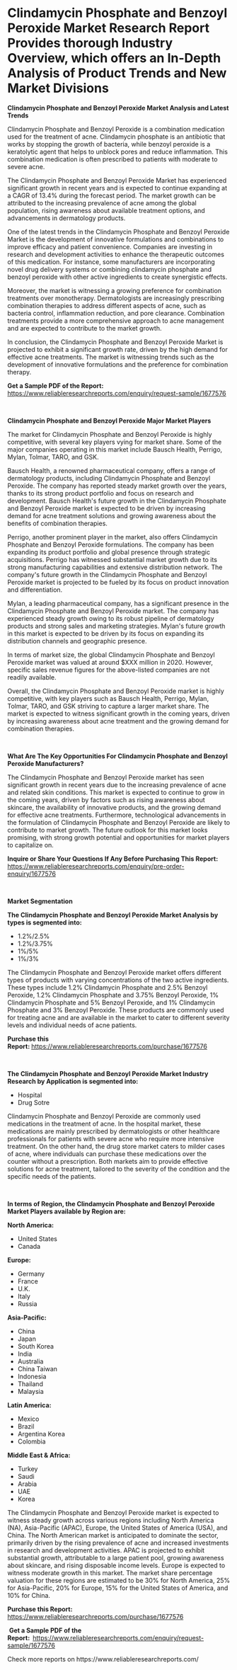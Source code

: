 <p><h1>Clindamycin Phosphate and Benzoyl Peroxide Market Research Report Provides thorough Industry Overview, which offers an In-Depth Analysis of Product Trends and New Market Divisions</h1></p><p><strong>Clindamycin Phosphate and Benzoyl Peroxide Market Analysis and Latest Trends</strong></p>
<p><p>Clindamycin Phosphate and Benzoyl Peroxide is a combination medication used for the treatment of acne. Clindamycin phosphate is an antibiotic that works by stopping the growth of bacteria, while benzoyl peroxide is a keratolytic agent that helps to unblock pores and reduce inflammation. This combination medication is often prescribed to patients with moderate to severe acne.</p><p>The Clindamycin Phosphate and Benzoyl Peroxide Market has experienced significant growth in recent years and is expected to continue expanding at a CAGR of 13.4% during the forecast period. The market growth can be attributed to the increasing prevalence of acne among the global population, rising awareness about available treatment options, and advancements in dermatology products.</p><p>One of the latest trends in the Clindamycin Phosphate and Benzoyl Peroxide Market is the development of innovative formulations and combinations to improve efficacy and patient convenience. Companies are investing in research and development activities to enhance the therapeutic outcomes of this medication. For instance, some manufacturers are incorporating novel drug delivery systems or combining clindamycin phosphate and benzoyl peroxide with other active ingredients to create synergistic effects.</p><p>Moreover, the market is witnessing a growing preference for combination treatments over monotherapy. Dermatologists are increasingly prescribing combination therapies to address different aspects of acne, such as bacteria control, inflammation reduction, and pore clearance. Combination treatments provide a more comprehensive approach to acne management and are expected to contribute to the market growth.</p><p>In conclusion, the Clindamycin Phosphate and Benzoyl Peroxide Market is projected to exhibit a significant growth rate, driven by the high demand for effective acne treatments. The market is witnessing trends such as the development of innovative formulations and the preference for combination therapy.</p></p>
<p><strong>Get a Sample PDF of the Report:&nbsp;</strong> <a href="https://www.reliableresearchreports.com/enquiry/request-sample/1677576">https://www.reliableresearchreports.com/enquiry/request-sample/1677576</a></p>
<p>&nbsp;</p>
<p><strong>Clindamycin Phosphate and Benzoyl Peroxide Major Market Players</strong></p>
<p><p>The market for Clindamycin Phosphate and Benzoyl Peroxide is highly competitive, with several key players vying for market share. Some of the major companies operating in this market include Bausch Health, Perrigo, Mylan, Tolmar, TARO, and GSK.</p><p>Bausch Health, a renowned pharmaceutical company, offers a range of dermatology products, including Clindamycin Phosphate and Benzoyl Peroxide. The company has reported steady market growth over the years, thanks to its strong product portfolio and focus on research and development. Bausch Health's future growth in the Clindamycin Phosphate and Benzoyl Peroxide market is expected to be driven by increasing demand for acne treatment solutions and growing awareness about the benefits of combination therapies.</p><p>Perrigo, another prominent player in the market, also offers Clindamycin Phosphate and Benzoyl Peroxide formulations. The company has been expanding its product portfolio and global presence through strategic acquisitions. Perrigo has witnessed substantial market growth due to its strong manufacturing capabilities and extensive distribution network. The company's future growth in the Clindamycin Phosphate and Benzoyl Peroxide market is projected to be fueled by its focus on product innovation and differentiation.</p><p>Mylan, a leading pharmaceutical company, has a significant presence in the Clindamycin Phosphate and Benzoyl Peroxide market. The company has experienced steady growth owing to its robust pipeline of dermatology products and strong sales and marketing strategies. Mylan's future growth in this market is expected to be driven by its focus on expanding its distribution channels and geographic presence.</p><p>In terms of market size, the global Clindamycin Phosphate and Benzoyl Peroxide market was valued at around $XXX million in 2020. However, specific sales revenue figures for the above-listed companies are not readily available.</p><p>Overall, the Clindamycin Phosphate and Benzoyl Peroxide market is highly competitive, with key players such as Bausch Health, Perrigo, Mylan, Tolmar, TARO, and GSK striving to capture a larger market share. The market is expected to witness significant growth in the coming years, driven by increasing awareness about acne treatment and the growing demand for combination therapies.</p></p>
<p>&nbsp;</p>
<p><strong>What Are The Key Opportunities For Clindamycin Phosphate and Benzoyl Peroxide Manufacturers?</strong></p>
<p><p>The Clindamycin Phosphate and Benzoyl Peroxide market has seen significant growth in recent years due to the increasing prevalence of acne and related skin conditions. This market is expected to continue to grow in the coming years, driven by factors such as rising awareness about skincare, the availability of innovative products, and the growing demand for effective acne treatments. Furthermore, technological advancements in the formulation of Clindamycin Phosphate and Benzoyl Peroxide are likely to contribute to market growth. The future outlook for this market looks promising, with strong growth potential and opportunities for market players to capitalize on.</p></p>
<p><strong>Inquire or Share Your Questions If Any Before Purchasing This Report:</strong> <a href="https://www.reliableresearchreports.com/enquiry/pre-order-enquiry/1677576">https://www.reliableresearchreports.com/enquiry/pre-order-enquiry/1677576</a></p>
<p>&nbsp;</p>
<p><strong>Market Segmentation</strong></p>
<p><strong>The Clindamycin Phosphate and Benzoyl Peroxide Market Analysis by types is segmented into:</strong></p>
<p><ul><li>1.2%/2.5%</li><li>1.2%/3.75%</li><li>1%/5%</li><li>1%/3%</li></ul></p>
<p><p>The Clindamycin Phosphate and Benzoyl Peroxide market offers different types of products with varying concentrations of the two active ingredients. These types include 1.2% Clindamycin Phosphate and 2.5% Benzoyl Peroxide, 1.2% Clindamycin Phosphate and 3.75% Benzoyl Peroxide, 1% Clindamycin Phosphate and 5% Benzoyl Peroxide, and 1% Clindamycin Phosphate and 3% Benzoyl Peroxide. These products are commonly used for treating acne and are available in the market to cater to different severity levels and individual needs of acne patients.</p></p>
<p><strong>Purchase this Report:&nbsp;</strong><a href="https://www.reliableresearchreports.com/purchase/1677576">https://www.reliableresearchreports.com/purchase/1677576</a></p>
<p>&nbsp;</p>
<p><strong>The Clindamycin Phosphate and Benzoyl Peroxide Market Industry Research by Application is segmented into:</strong></p>
<p><ul><li>Hospital</li><li>Drug Sotre</li></ul></p>
<p><p>Clindamycin Phosphate and Benzoyl Peroxide are commonly used medications in the treatment of acne. In the hospital market, these medications are mainly prescribed by dermatologists or other healthcare professionals for patients with severe acne who require more intensive treatment. On the other hand, the drug store market caters to milder cases of acne, where individuals can purchase these medications over the counter without a prescription. Both markets aim to provide effective solutions for acne treatment, tailored to the severity of the condition and the specific needs of the patients.</p></p>
<p>&nbsp;</p>
<p><strong>In terms of Region, the Clindamycin Phosphate and Benzoyl Peroxide Market Players available by Region are:</strong></p>
<p>
    <p> <strong> North America: </strong>
        <ul>
            <li>United States</li>
            <li>Canada</li>
        </ul>
        </p> 
    <p> <strong> Europe: </strong>
        <ul>
            <li>Germany</li>
            <li>France</li>
            <li>U.K.</li>
            <li>Italy</li>
            <li>Russia</li>
        </ul>
        </p> 
    <p> <strong> Asia-Pacific: </strong>
        <ul>
            <li>China</li>
            <li>Japan</li>
            <li>South Korea</li>
            <li>India</li>
            <li>Australia</li>
            <li>China Taiwan</li>
            <li>Indonesia</li>
            <li>Thailand</li>
            <li>Malaysia</li>
        </ul>
        </p> 
    <p> <strong> Latin America: </strong>
        <ul>
            <li>Mexico</li>
            <li>Brazil</li>
            <li>Argentina Korea</li>
            <li>Colombia</li>
        </ul>
        </p> 
    <p> <strong> Middle East & Africa: </strong>
        <ul>
            <li>Turkey</li>
            <li>Saudi</li>
            <li>Arabia</li>
            <li>UAE</li>
            <li>Korea</li>
        </ul>
    </p>
    </p>
<p><p>The Clindamycin Phosphate and Benzoyl Peroxide market is expected to witness steady growth across various regions including North America (NA), Asia-Pacific (APAC), Europe, the United States of America (USA), and China. The North American market is anticipated to dominate the sector, primarily driven by the rising prevalence of acne and increased investments in research and development activities. APAC is projected to exhibit substantial growth, attributable to a large patient pool, growing awareness about skincare, and rising disposable income levels. Europe is expected to witness moderate growth in this market. The market share percentage valuation for these regions are estimated to be 30% for North America, 25% for Asia-Pacific, 20% for Europe, 15% for the United States of America, and 10% for China.</p></p>
<p><strong>Purchase this Report: </strong><a href="https://www.reliableresearchreports.com/purchase/1677576">https://www.reliableresearchreports.com/purchase/1677576</a></p>
<p>&nbsp;<strong>Get a Sample PDF of the Report:&nbsp;&nbsp;</strong><a href="https://www.reliableresearchreports.com/enquiry/request-sample/1677576">https://www.reliableresearchreports.com/enquiry/request-sample/1677576</a></p>
<p><strong></strong></p>
<p>Check more reports on https://www.reliableresearchreports.com/</p>